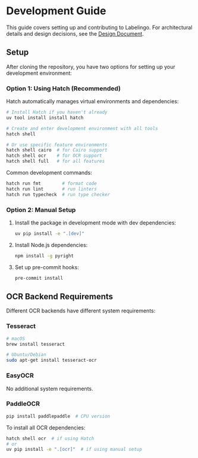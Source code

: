 # Development Guide

This guide covers setting up and contributing to Labelingo. For architectural details and design decisions, see the [Design Document](design.md).

## Setup

After cloning the repository, you have two options for setting up your development environment:

### Option 1: Using Hatch (Recommended)

Hatch automatically manages virtual environments and dependencies:

```bash
# Install Hatch if you haven't already
uv tool install install hatch

# Create and enter development environment with all tools
hatch shell

# Or use specific feature environments
hatch shell cairo  # for Cairo support
hatch shell ocr    # for OCR support
hatch shell full   # for all features
```

Common development commands:
```bash
hatch run fmt        # format code
hatch run lint       # run linters
hatch run typecheck  # run type checker
```

### Option 2: Manual Setup

1. Install the package in development mode with dev dependencies:
   ```bash
   uv pip install -e ".[dev]"
   ```

2. Install Node.js dependencies:
   ```bash
   npm install -g pyright
   ```

3. Set up pre-commit hooks:
   ```bash
   pre-commit install
   ```

## OCR Backend Requirements

Different OCR backends have different system requirements:

### Tesseract
```bash
# macOS
brew install tesseract

# Ubuntu/Debian
sudo apt-get install tesseract-ocr
```

### EasyOCR
No additional system requirements.

### PaddleOCR
```bash
pip install paddlepaddle  # CPU version
```

To install all OCR dependencies:
```bash
hatch shell ocr  # if using Hatch
# or
uv pip install -e ".[ocr]"  # if using manual setup
```
